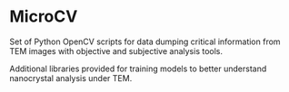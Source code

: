 MicroCV
======

Set of Python OpenCV scripts for data dumping critical information from TEM images with objective and subjective analysis tools.

Additional libraries provided for training models to better understand nanocrystal analysis under TEM.
